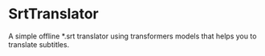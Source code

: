# SrtTranslator
A simple offline *.srt translator using transformers models that helps you to translate subtitles.

